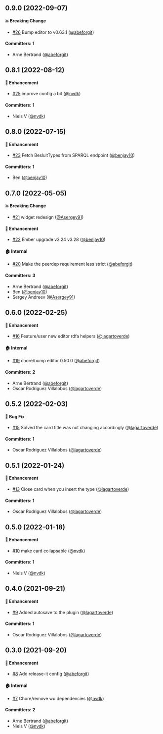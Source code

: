 



## 0.9.0 (2022-09-07)

#### :boom: Breaking Change
* [#26](https://github.com/lblod/ember-rdfa-editor-besluit-type-plugin/pull/26) Bump editor to v0.63.1 ([@abeforgit](https://github.com/abeforgit))

#### Committers: 1
- Arne Bertrand ([@abeforgit](https://github.com/abeforgit))


## 0.8.1 (2022-08-12)

#### :rocket: Enhancement
* [#25](https://github.com/lblod/ember-rdfa-editor-besluit-type-plugin/pull/25) improve config a bit ([@nvdk](https://github.com/nvdk))

#### Committers: 1
- Niels V ([@nvdk](https://github.com/nvdk))

## 0.8.0 (2022-07-15)

#### :rocket: Enhancement
* [#23](https://github.com/lblod/ember-rdfa-editor-besluit-type-plugin/pull/23) Fetch BesluitTypes from SPARQL endpoint ([@benjay10](https://github.com/benjay10))

#### Committers: 1
- Ben ([@benjay10](https://github.com/benjay10))

## 0.7.0 (2022-05-05)

#### :boom: Breaking Change
* [#21](https://github.com/lblod/ember-rdfa-editor-besluit-type-plugin/pull/21) widget redesign ([@Asergey91](https://github.com/Asergey91))

#### :rocket: Enhancement
* [#22](https://github.com/lblod/ember-rdfa-editor-besluit-type-plugin/pull/22) Ember upgrade v3.24 v3.28 ([@benjay10](https://github.com/benjay10))

#### :house: Internal
* [#20](https://github.com/lblod/ember-rdfa-editor-besluit-type-plugin/pull/20) Make the peerdep requirement less strict ([@abeforgit](https://github.com/abeforgit))

#### Committers: 3
- Arne Bertrand ([@abeforgit](https://github.com/abeforgit))
- Ben ([@benjay10](https://github.com/benjay10))
- Sergey Andreev ([@Asergey91](https://github.com/Asergey91))

## 0.6.0 (2022-02-25)

#### :rocket: Enhancement
* [#16](https://github.com/lblod/ember-rdfa-editor-besluit-type-plugin/pull/16) Feature/user new editor rdfa helpers ([@lagartoverde](https://github.com/lagartoverde))

#### :house: Internal
* [#19](https://github.com/lblod/ember-rdfa-editor-besluit-type-plugin/pull/19) chore/bump editor 0.50.0 ([@abeforgit](https://github.com/abeforgit))

#### Committers: 2
- Arne Bertrand ([@abeforgit](https://github.com/abeforgit))
- Oscar Rodriguez Villalobos ([@lagartoverde](https://github.com/lagartoverde))


## 0.5.2 (2022-02-03)

#### :bug: Bug Fix
* [#15](https://github.com/lblod/ember-rdfa-editor-besluit-type-plugin/pull/15) Solved the card title was not changing accordingly ([@lagartoverde](https://github.com/lagartoverde))

#### Committers: 1
- Oscar Rodriguez Villalobos ([@lagartoverde](https://github.com/lagartoverde))

## 0.5.1 (2022-01-24)

#### :rocket: Enhancement
* [#13](https://github.com/lblod/ember-rdfa-editor-besluit-type-plugin/pull/13) Close card when you insert the type ([@lagartoverde](https://github.com/lagartoverde))

#### Committers: 1
- Oscar Rodriguez Villalobos ([@lagartoverde](https://github.com/lagartoverde))

## 0.5.0 (2022-01-18)

#### :rocket: Enhancement
* [#10](https://github.com/lblod/ember-rdfa-editor-besluit-type-plugin/pull/10) make card collapsable ([@nvdk](https://github.com/nvdk))

#### Committers: 1
- Niels V ([@nvdk](https://github.com/nvdk))

## 0.4.0 (2021-09-21)

#### :rocket: Enhancement
* [#9](https://github.com/lblod/ember-rdfa-editor-besluit-type-plugin/pull/9) Added autosave to the plugin ([@lagartoverde](https://github.com/lagartoverde))

#### Committers: 1
- Oscar Rodriguez Villalobos ([@lagartoverde](https://github.com/lagartoverde))


## 0.3.0 (2021-09-20)

#### :rocket: Enhancement
* [#8](https://github.com/lblod/ember-rdfa-editor-besluit-type-plugin/pull/8) Add release-it config ([@abeforgit](https://github.com/abeforgit))

#### :house: Internal
* [#7](https://github.com/lblod/ember-rdfa-editor-besluit-type-plugin/pull/7) Chore/remove wu dependencies ([@nvdk](https://github.com/nvdk))

#### Committers: 2
- Arne Bertrand ([@abeforgit](https://github.com/abeforgit))
- Niels V ([@nvdk](https://github.com/nvdk))

